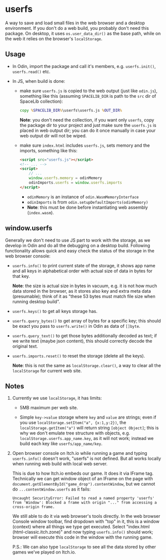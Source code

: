 # userfs

A way to save and load small files in the web browser and a desktop environment. If you don't do a web build, you probably don't need this package. On desktop, it uses `os.user_data_dir()` as the base path, while on the web it relies on the browser's `localStorage`.

## Usage

- In Odin, import the package and call it's members, e.g. `userfs.init()`, `userfs.read()` etc.

- In JS, when build is done:

    + make sure `userfs.js` is copied to the web output (just like `odin.js`), something like this (assuming `SPACELIB_DIR` is path to the `src` dir of SpaceLib collection):
        ```cmd
        copy %SPACELIB_DIR%\userfs\userfs.js %OUT_DIR%
        ```
        __Note__: you don't need the collection, if you want only `userfs`, copy the package dir to your project and just make sure the `userfs.js` is placed in web output dir; you can do it once manually in case your web output dir will not be wiped.

    + make sure `index.html` includes `userfs.js`, sets memory and the imports, something like this:
        ```html
        <script src="userfs.js"></script>
        <!-- ... -->
        <script>
            // ...
            window.userfs.memory = odinMemory
            odinImports.userfs = window.userfs.imports
        </script>
        ```
        - `odinMemory` is an instance of `odin.WasmMemoryInterface`
        - `odinImports` is from `odin.setupDefaultImports(odinMemory)`
        - __Note__: this must be done before instantiating web assembly (`index.wasm`).

## window.userfs

Generally we don't need to use JS part to work with the storage, as we develop in Odin and do all the debugging on a desktop build. Following functionality allows quick and easy check the status of the storage in the web browser console:

- `userfs.info()` to print current state of the storage, it shows app name and all keys in alphabetical order with actual size of data in bytes for that key.

    __Note__: the size is actual size in bytes in vacuum, e.g. it is not how much data stored in the browser, as it stores also key and extra meta data (presumable); think of it as "these 53 bytes must match file size when running desktop build".

- `userfs.keys()` to get all keys storage has.

- `userfs.query_bytes()` to get array of bytes for a specific key; this should be exact you pass to `userfs.write()` in Odin as data of `[]byte`.

- `userfs.query_text()` to get those bytes additionally decoded as text; if we write text (maybe json content), this should correctly decode the original text.

- `userfs.imports.reset()` to reset the storage (delete all the keys).

    __Note__: this is not the same as `localStorage.clear()`, a way to clear all the `localStorage` for current web site.

## Notes

1. Currently we use `localStorage`, it has limits:

    - 5MB maximum per web site.

    - Simple `key->value` storage where `key` and `value` are strings; even if you use `localStorage.setItem("a", {x:1,y:2})`, the `localStorage.getItem("a")` will return string `[object Object]`; this is why we don't emulate tree structure with objects, e.g. `localStorage.userfs.app_name.key`, as it will not work; instead we build each key like `userfs/app_name/key`.

2. Open browser console on Itch.io while running a game and typing `userfs.info()` doesn't work, "userfs" is not defined. But all works locally when running web build with local web server.

    This is due to how Itch.io embeds our game. It does it via IFrame tag. Technically we can get window object of an IFrame on the page with `document.getElementById("game_drop").contentWindow`, but we cannot do `...contentWindow.userfs` as it fails:
    ```
    Uncaught SecurityError: Failed to read a named property 'userfs' from 'Window': Blocked a frame with origin "..." from accessing a cross-origin frame.
    ```
    We still able to do it via web browser's tools directly. In the web browser Console window toolbar, find dropdown with "top" in it, this is a window (context) where all things we type get executed. Select "index.html (html-classic.itch.zone)" and now typing `userfs.info()` should work; browser will execute this code in the window with the running game.

    P.S.: We can also type `localStorage` to see all the data stored by other games we've played on Itch.io.
